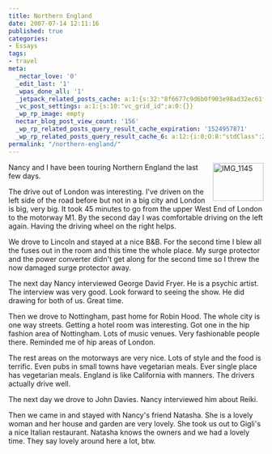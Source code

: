 ```yaml
---
title: Northern England
date: 2007-07-14 12:11:16
published: true
categories:
- Essays
tags:
- travel
meta:
  _nectar_love: '0'
  _edit_last: '1'
  _wpas_done_all: '1'
  _jetpack_related_posts_cache: a:1:{s:32:"8f6677c9d6b0f903e98ad32ec61f8deb";a:2:{s:7:"expires";i:1490549897;s:7:"payload";a:3:{i:0;a:1:{s:2:"id";i:213;}i:1;a:1:{s:2:"id";i:184;}i:2;a:1:{s:2:"id";i:4412;}}}}
  _vc_post_settings: a:1:{s:10:"vc_grid_id";a:0:{}}
  _wp_rp_image: empty
  nectar_blog_post_view_count: '156'
  _wp_rp_related_posts_query_result_cache_expiration: '1524957871'
  _wp_rp_related_posts_query_result_cache_6: a:12:{i:0;O:8:"stdClass":2:{s:7:"post_id";s:4:"4411";s:5:"score";s:17:"59.15115065492543";}i:1;O:8:"stdClass":2:{s:7:"post_id";s:3:"213";s:5:"score";s:18:"51.892668279353785";}i:2;O:8:"stdClass":2:{s:7:"post_id";s:4:"4419";s:5:"score";s:18:"50.799580866628816";}i:3;O:8:"stdClass":2:{s:7:"post_id";s:4:"4413";s:5:"score";s:18:"50.799580866628816";}i:4;O:8:"stdClass":2:{s:7:"post_id";s:4:"4406";s:5:"score";s:17:"43.23279713139427";}i:5;O:8:"stdClass":2:{s:7:"post_id";s:4:"4418";s:5:"score";s:18:"41.235739471169225";}i:6;O:8:"stdClass":2:{s:7:"post_id";s:4:"4417";s:5:"score";s:18:"41.235739471169225";}i:7;O:8:"stdClass":2:{s:7:"post_id";s:4:"4416";s:5:"score";s:18:"41.235739471169225";}i:8;O:8:"stdClass":2:{s:7:"post_id";s:4:"4414";s:5:"score";s:18:"41.235739471169225";}i:9;O:8:"stdClass":2:{s:7:"post_id";s:4:"4410";s:5:"score";s:18:"41.235739471169225";}i:10;O:8:"stdClass":2:{s:7:"post_id";s:4:"4437";s:5:"score";s:17:"33.97725709559757";}i:11;O:8:"stdClass":2:{s:7:"post_id";s:4:"4412";s:5:"score";s:17:"33.97725709559757";}}
permalink: "/northern-england/"
---
```

<p><a href="http://www.flickr.com/photos/eaglechris/810139284/" title="Photo Sharing"><img align="right" src="{{ site.baseurl }}/posts/2007/07/810139284_8905329550_t.jpg" width="100" height="75" alt="IMG_1145" /></a>Nancy and I have been touring Northern England the last few days.</p>
<p>The drive out of London was interesting.  I've driven on the left side of the road before but not in a big city and London is big, very big.  It took 45 minutes to go from the upper West End of London to the motorway M1.  By the second day I was comfortable driving on the left again.  Having the driving wheel on the right helps.</p>
<p>We drove to Lincoln and stayed at a nice B&B.  For the second time I blew all the fuses out in the room and this time the whole place.  My surge protector and the power converter didn't get along for the second time so I threw the now damaged surge protector away.</p>
<p>The next day Nancy interviewed George David Fryer.  He is a psychic artist.  The interview was very good.  Look forward to seeing the show.  He did drawing for both of us.  Great time.</p>
<p>Then we drove to Nottingham, past home for Robin Hood.  The whole city is one way streets.   Getting a hotel room was interesting.  Got one in the hip fashion area of Nottingham.  Lots of music venues.  Very fashionable people there.  Reminded me of hip areas of London.</p>
<p>The rest areas on the motorways are very nice.  Lots of style and the food is terrific.  Even pubs in small towns have vegetarian meals.  Ever single place has vegetarian meals.  England is like California with manners.  The drivers actually drive well.</p>
<p>The next day we drove to John Davies.  Nancy interviewed him about Reiki.  </p>
<p>Then we came in and stayed with Nancy's friend Natasha.  She is a lovely woman and her house and garden are very lovely.  She took us out to Gigli's a nice Italian restaurant.  Natasha knows the owners and we had a lovely time.  They say lovely around here a lot, btw.  </p>
